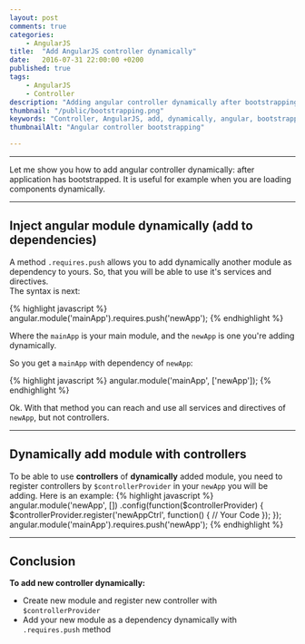 ```yaml
---
layout: post
comments: true
categories:
    - AngularJS
title:  "Add AngularJS controller dynamically"
date:   2016-07-31 22:00:00 +0200
published: true
tags: 
    - AngularJS
    - Controller
description: "Adding angular controller dynamically after bootstrapping"
thumbnail: "/public/bootstrapping.png"
keywords: "Controller, AngularJS, add, dynamically, angular, bootstrapping"
thumbnailAlt: "Angular controller bootstrapping"

---
```


___

Let me show you how to add angular controller dynamically: after application has bootstrapped.
It is useful for example when you are loading components dynamically.

<!--more-->

___

## Inject angular module dynamically (add to dependencies)

A method `.requires.push` allows you to add dynamically another module as dependency to yours.
So, that you will be able to use it's services and directives.<br/>
The syntax is next: 

{% highlight javascript %}
angular.module('mainApp').requires.push('newApp');
{% endhighlight %}

Where the `mainApp` is your main module, and the `newApp` is one you're adding dynamically.

So you get a `mainApp` with dependency of `newApp`:

{% highlight javascript %}
angular.module('mainApp', ['newApp']);
{% endhighlight %}

Ok. With that method you can reach and use all services and directives of `newApp`, but not controllers.

___

## Dynamically add module with controllers

To be able to use **controllers** of **dynamically** added module, you need to register controllers by `$controllerProvider` in your `newApp` you will be adding.
 Here is an example: 
{% highlight javascript %}
angular.module('newApp', [])
    .config(function($controllerProvider) {
        $controllerProvider.register('newAppCtrl', function() {
            // Your Code
        });
    });
angular.module('mainApp').requires.push('newApp');
{% endhighlight %}

___

## Conclusion

**To add new controller dynamically:**

* Create new module and register new controller with `$controllerProvider`
* Add your new module as a dependency dynamically with `.requires.push` method
